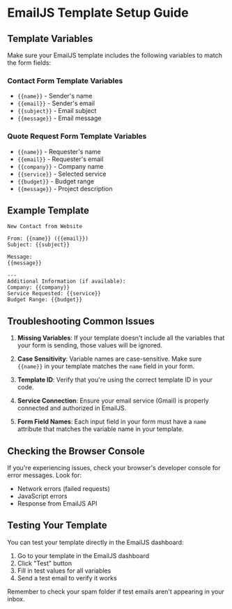 # EmailJS Template Setup Guide

## Template Variables

Make sure your EmailJS template includes the following variables to match the form fields:

### Contact Form Template Variables
- `{{name}}` - Sender's name
- `{{email}}` - Sender's email
- `{{subject}}` - Email subject
- `{{message}}` - Email message

### Quote Request Form Template Variables
- `{{name}}` - Requester's name
- `{{email}}` - Requester's email
- `{{company}}` - Company name
- `{{service}}` - Selected service
- `{{budget}}` - Budget range
- `{{message}}` - Project description

## Example Template

```
New Contact from Website

From: {{name}} ({{email}})
Subject: {{subject}}

Message:
{{message}}

---
Additional Information (if available):
Company: {{company}}
Service Requested: {{service}}
Budget Range: {{budget}}
```

## Troubleshooting Common Issues

1. **Missing Variables**: If your template doesn't include all the variables that your form is sending, those values will be ignored.

2. **Case Sensitivity**: Variable names are case-sensitive. Make sure `{{name}}` in your template matches the `name` field in your form.

3. **Template ID**: Verify that you're using the correct template ID in your code.

4. **Service Connection**: Ensure your email service (Gmail) is properly connected and authorized in EmailJS.

5. **Form Field Names**: Each input field in your form must have a `name` attribute that matches the variable name in your template.

## Checking the Browser Console

If you're experiencing issues, check your browser's developer console for error messages. Look for:

- Network errors (failed requests)
- JavaScript errors
- Response from EmailJS API

## Testing Your Template

You can test your template directly in the EmailJS dashboard:

1. Go to your template in the EmailJS dashboard
2. Click "Test" button
3. Fill in test values for all variables
4. Send a test email to verify it works

Remember to check your spam folder if test emails aren't appearing in your inbox. 